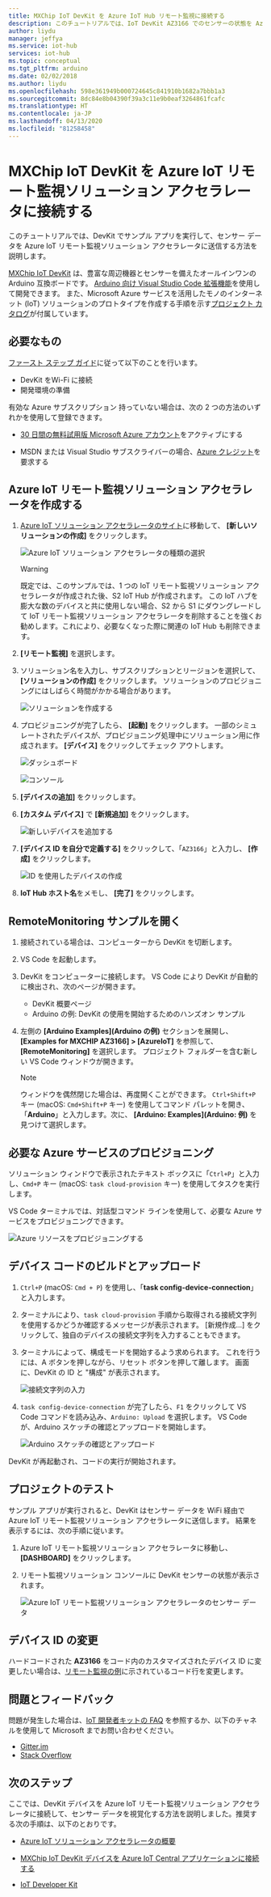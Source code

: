```yaml
---
title: MXChip IoT DevKit を Azure IoT Hub リモート監視に接続する
description: このチュートリアルでは、IoT DevKit AZ3166 でのセンサーの状態を Azure IoT リモート監視ソリューション アクセラレータに送信する方法を説明します。
author: liydu
manager: jeffya
ms.service: iot-hub
services: iot-hub
ms.topic: conceptual
ms.tgt_pltfrm: arduino
ms.date: 02/02/2018
ms.author: liydu
ms.openlocfilehash: 598e361949b000724645c841910b1682a7bbb1a3
ms.sourcegitcommit: 8dc84e8b04390f39a3c11e9b0eaf3264861fcafc
ms.translationtype: HT
ms.contentlocale: ja-JP
ms.lasthandoff: 04/13/2020
ms.locfileid: "81258458"
---
```

# <a name="connect-mxchip-iot-devkit-to-azure-iot-remote-monitoring-solution-accelerator"></a>MXChip IoT DevKit を Azure IoT リモート監視ソリューション アクセラレータに接続する

このチュートリアルでは、DevKit でサンプル アプリを実行して、センサー データを Azure IoT リモート監視ソリューション アクセラレータに送信する方法を説明します。

[MXChip IoT DevKit](https://aka.ms/iot-devkit) は、豊富な周辺機器とセンサーを備えたオールインワンの Arduino 互換ボードです。 [Arduino 向け Visual Studio Code 拡張機能](https://aka.ms/arduino)を使用して開発できます。 また、Microsoft Azure サービスを活用したモノのインターネット (IoT) ソリューションのプロトタイプを作成する手順を示す[プロジェクト カタログ](https://microsoft.github.io/azure-iot-developer-kit/docs/projects/)が付属しています。

## <a name="what-you-need"></a>必要なもの

[ファースト ステップ ガイド](https://docs.microsoft.com/azure/iot-hub/iot-hub-arduino-iot-devkit-az3166-get-started)に従って以下のことを行います。

* DevKit をWi-Fi に接続
* 開発環境の準備

有効な Azure サブスクリプション 持っていない場合は、次の 2 つの方法のいずれかを使用して登録できます。

* [30 日間の無料試用版 Microsoft Azure アカウント](https://azure.microsoft.com/free/)をアクティブにする

* MSDN または Visual Studio サブスクライバーの場合、[Azure クレジット](https://azure.microsoft.com/pricing/member-offers/msdn-benefits-details/)を要求する

## <a name="create-an-azure-iot-remote-monitoring-solution-accelerator"></a>Azure IoT リモート監視ソリューション アクセラレータを作成する

1. [Azure IoT ソリューション アクセラレータのサイト](https://www.azureiotsolutions.com/)に移動して、 **[新しいソリューションの作成]** をクリックします。

   ![Azure IoT ソリューション アクセラレータの種類の選択](media/iot-hub-arduino-iot-devkit-az3166-devkit-remote-monitoring/azure-iot-suite-solution-types.png)

   > [!WARNING]
   > 既定では、このサンプルでは、1 つの IoT リモート監視ソリューション アクセラレータが作成された後、S2 IoT Hub が作成されます。 この IoT ハブを膨大な数のデバイスと共に使用しない場合、S2 から S1 にダウングレードして IoT リモート監視ソリューション アクセラレータを削除することを強くお勧めします。これにより、必要なくなった際に関連の IoT Hub も削除できます。 

2. **[リモート監視]** を選択します。

3. ソリューション名を入力し、サブスクリプションとリージョンを選択して、 **[ソリューションの作成]** をクリックします。 ソリューションのプロビジョニングにはしばらく時間がかかる場合があります。
  
   ![ソリューションを作成する](media/iot-hub-arduino-iot-devkit-az3166-devkit-remote-monitoring/azure-iot-suite-new-solution.png)

4. プロビジョニングが完了したら、 **[起動]** をクリックします。 一部のシミュレートされたデバイスが、プロビジョニング処理中にソリューション用に作成されます。 **[デバイス]** をクリックしてチェック アウトします。

   ![ダッシュボード](media/iot-hub-arduino-iot-devkit-az3166-devkit-remote-monitoring/azure-iot-suite-new-solution-created.png)
  
   ![コンソール](media/iot-hub-arduino-iot-devkit-az3166-devkit-remote-monitoring/azure-iot-suite-console.png)

5. **[デバイスの追加]** をクリックします。

6. **[カスタム デバイス]** で **[新規追加]** をクリックします。
  
   ![新しいデバイスを追加する](media/iot-hub-arduino-iot-devkit-az3166-devkit-remote-monitoring/azure-iot-suite-add-new-device.png)

7. **[デバイス ID を自分で定義する]** をクリックして、「`AZ3166`」と入力し、 **[作成]** をクリックします。
  
   ![ID を使用したデバイスの作成](media/iot-hub-arduino-iot-devkit-az3166-devkit-remote-monitoring/azure-iot-suite-new-device-configuration.png)

8. **IoT Hub ホスト名**をメモし、 **[完了]** をクリックします。

## <a name="open-the-remotemonitoring-sample"></a>RemoteMonitoring サンプルを開く

1. 接続されている場合は、コンピューターから DevKit を切断します。

2. VS Code を起動します。

3. DevKit をコンピューターに接続します。 VS Code により DevKit が自動的に検出され、次のページが開きます。

   * DevKit 概要ページ
   * Arduino の例: DevKit の使用を開始するためのハンズオン サンプル

4. 左側の **[Arduino Examples]\(Arduino の例\)** セクションを展開し、 **[Examples for MXCHIP AZ3166] > [AzureIoT]** を参照して、 **[RemoteMonitoring]** を選択します。 プロジェクト フォルダーを含む新しい VS Code ウィンドウが開きます。

   > [!NOTE]
   > ウィンドウを偶然閉じた場合は、再度開くことができます。 `Ctrl+Shift+P` キー (macOS: `Cmd+Shift+P` キー) を使用してコマンド パレットを開き、「**Arduino**」と入力します。次に、 **[Arduino: Examples]\(Arduino: 例\)** を見つけて選択します。

## <a name="provision-required-azure-services"></a>必要な Azure サービスのプロビジョニング

ソリューション ウィンドウで表示されたテキスト ボックスに「`Ctrl+P`」と入力し、`Cmd+P` キー (macOS: `task cloud-provision` キー) を使用してタスクを実行します。

VS Code ターミナルでは、対話型コマンド ラインを使用して、必要な Azure サービスをプロビジョニングできます。

![Azure リソースをプロビジョニングする](media/iot-hub-arduino-iot-devkit-az3166-devkit-remote-monitoring/provision.png)

## <a name="build-and-upload-the-device-code"></a>デバイス コードのビルドとアップロード

1. `Ctrl+P` (macOS: `Cmd + P`) を使用し、「**task config-device-connection**」と入力します。

2. ターミナルにより、`task cloud-provision` 手順から取得される接続文字列を使用するかどうか確認するメッセージが表示されます。 [新規作成...] をクリックして、独自のデバイスの接続文字列を入力することもできます。

3. ターミナルによって、構成モードを開始するよう求められます。 これを行うには、A ボタンを押しながら、リセット ボタンを押して離します。 画面に、DevKit の ID と "構成" が表示されます。

   ![接続文字列の入力](media/iot-hub-arduino-iot-devkit-az3166-devkit-remote-monitoring/config-device-connection.png)

4. `task config-device-connection` が完了したら、`F1` をクリックして VS Code コマンドを読み込み、`Arduino: Upload` を選択します。 VS Code が、Arduino スケッチの確認とアップロードを開始します。
  
   ![Arduino スケッチの確認とアップロード](media/iot-hub-arduino-iot-devkit-az3166-devkit-remote-monitoring/arduino-upload.png)

DevKit が再起動され、コードの実行が開始されます。

## <a name="test-the-project"></a>プロジェクトのテスト

サンプル アプリが実行されると、DevKit はセンサー データを WiFi 経由で Azure IoT リモート監視ソリューション アクセラレータに送信します。 結果を表示するには、次の手順に従います。

1. Azure IoT リモート監視ソリューション アクセラレータに移動し、 **[DASHBOARD]** をクリックします。

2. リモート監視ソリューション コンソールに DevKit センサーの状態が表示されます。

   ![Azure IoT リモート監視ソリューション アクセラレータのセンサー データ](media/iot-hub-arduino-iot-devkit-az3166-devkit-remote-monitoring/sensor-status.png)

## <a name="change-device-id"></a>デバイス ID の変更

ハードコードされた **AZ3166** をコード内のカスタマイズされたデバイス ID に変更したい場合は、[リモート監視の例](../iot-accelerators/iot-accelerators-arduino-iot-devkit-az3166-devkit-remote-monitoring-v2.md)に示されているコード行を変更します。

## <a name="problems-and-feedback"></a>問題とフィードバック

問題が発生した場合は、[IoT 開発者キットの FAQ](https://microsoft.github.io/azure-iot-developer-kit/docs/faq/) を参照するか、以下のチャネルを使用して Microsoft までお問い合わせください。

* [Gitter.im](https://gitter.im/Microsoft/azure-iot-developer-kit)
* [Stack Overflow](https://stackoverflow.com/questions/tagged/iot-devkit)

## <a name="next-steps"></a>次のステップ

ここでは、DevKit デバイスを Azure IoT リモート監視ソリューション アクセラレータに接続して、センサー データを視覚化する方法を説明しました。推奨する次の手順は、以下のとおりです。

* [Azure IoT ソリューション アクセラレータの概要](https://docs.microsoft.com/azure/iot-suite/)

* [MXChip IoT DevKit デバイスを Azure IoT Central アプリケーションに接続する](/azure/iot-central/core/howto-connect-devkit)

* [IoT Developer Kit](https://microsoft.github.io/azure-iot-developer-kit/) 
